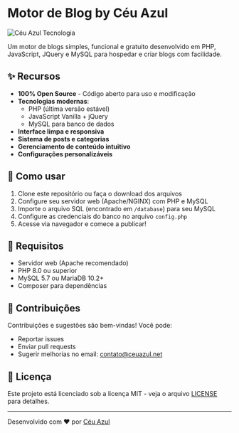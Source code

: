 # Motor de Blog by Céu Azul

![Céu Azul Tecnologia](https://www.ceuazul.net/themes/web/assets/images/logo.png)

Um motor de blogs simples, funcional e gratuito desenvolvido em PHP, JavaScript, JQuery e MySQL para hospedar e criar blogs com facilidade.

## ✨ Recursos

- **100% Open Source** - Código aberto para uso e modificação
- **Tecnologias modernas**:
  - PHP (última versão estável)
  - JavaScript Vanilla + jQuery
  - MySQL para banco de dados
- **Interface limpa e responsiva**
- **Sistema de posts e categorias**
- **Gerenciamento de conteúdo intuitivo**
- **Configurações personalizáveis**

## 🚀 Como usar

1. Clone este repositório ou faça o download dos arquivos
2. Configure seu servidor web (Apache/NGINX) com PHP e MySQL
3. Importe o arquivo SQL (encontrado em `/database`) para seu MySQL
4. Configure as credenciais do banco no arquivo `config.php`
5. Acesse via navegador e comece a publicar!

## 📌 Requisitos

- Servidor web (Apache recomendado)
- PHP 8.0 ou superior
- MySQL 5.7 ou MariaDB 10.2+
- Composer para dependências

## 🤝 Contribuições

Contribuições e sugestões são bem-vindas! Você pode:
- Reportar issues
- Enviar pull requests
- Sugerir melhorias no email: [contato@ceuazul.net](mailto:contato@ceuazul.net)

## 📄 Licença

Este projeto está licenciado sob a licença MIT - veja o arquivo [LICENSE](LICENSE) para detalhes.

---

Desenvolvido com ❤️ por [Céu Azul](https://ceuazul.net)
